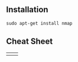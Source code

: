 ## Installation
`sudo apt-get install nmap`

## Cheat Sheet

|     |     |
| --- | --- |
|     |     |
